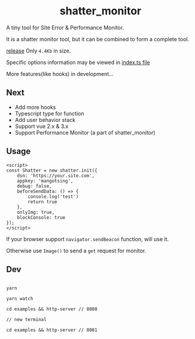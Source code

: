 <h1 align="center">shatter_monitor</h1>

A tiny tool for Site Error & Performance Monitor.

It is a shatter monitor tool, but it can be combined to form a complete tool.

[release](https://github.com/MangoTsing/shatter_monitor/blob/master/build/index.min.js) Only `4.4Kb` in size.

Specific options information may be viewed in [index.ts file](https://github.com/MangoTsing/shatter_monitor/blob/master/src/types/index.ts)

More features(like hooks) in development...

## Next

- Add more hooks
- Typescript type for function
- Add user behavior stack
- Support vue 2.x & 3.x
- Support Performance Monitor (a part of shatter_monitor)

## Usage

```
<script>
const Shatter = new shatter.init({
    dsn: 'https://your.site.com',
    appkey: 'mangotsing',
    debug: false,
    beforeSendData: () => {
        console.log('test')
        return true
    },
    onlyImg: true,
    blockConsole: true
});
</script>
```

If your browser support `navigator.sendBeacon` function, will use it.

Otherwise use `Image()` to send a `get` request for monitor.

## Dev

```

yarn

yarn watch

cd examples && http-server // 8080

// new terminal

cd examples && http-server // 8081

```

